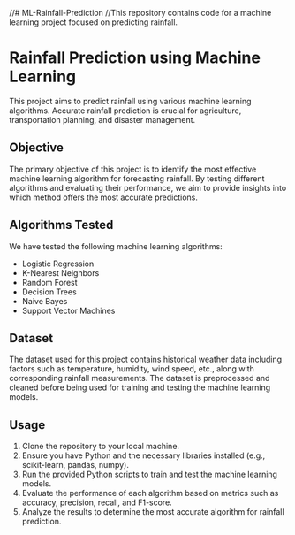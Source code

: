 //# ML-Rainfall-Prediction
//This repository contains code for a machine learning project focused on predicting rainfall.

# Rainfall Prediction using Machine Learning

This project aims to predict rainfall using various machine learning algorithms. Accurate rainfall prediction is crucial for agriculture, transportation planning, and disaster management.

## Objective

The primary objective of this project is to identify the most effective machine learning algorithm for forecasting rainfall. By testing different algorithms and evaluating their performance, we aim to provide insights into which method offers the most accurate predictions.

## Algorithms Tested

We have tested the following machine learning algorithms:

- Logistic Regression
- K-Nearest Neighbors
- Random Forest
- Decision Trees
- Naive Bayes
- Support Vector Machines

## Dataset

The dataset used for this project contains historical weather data including factors such as temperature, humidity, wind speed, etc., along with corresponding rainfall measurements. The dataset is preprocessed and cleaned before being used for training and testing the machine learning models.

## Usage

1. Clone the repository to your local machine.
2. Ensure you have Python and the necessary libraries installed (e.g., scikit-learn, pandas, numpy).
3. Run the provided Python scripts to train and test the machine learning models.
4. Evaluate the performance of each algorithm based on metrics such as accuracy, precision, recall, and F1-score.
5. Analyze the results to determine the most accurate algorithm for rainfall prediction.

